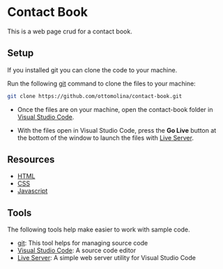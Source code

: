 # Contact Book

This is a web page crud for a contact book.

## Setup

If you installed git you can clone the code to your machine.

Run the following [git](https://git-scm.com/downloads) command to clone the files to your machine:

```bash
git clone https://github.com/ottomolina/contact-book.git
```

- Once the files are on your machine, open the contact-book folder in [Visual Studio Code](https://code.visualstudio.com/).

- With the files open in Visual Studio Code, press the **Go Live** button at the bottom of the window to launch the files with [Live Server](https://marketplace.visualstudio.com/items?itemName=ritwickdey.LiveServer).

## Resources

- [HTML](https://developer.mozilla.org/docs/Web/HTML)
- [CSS](https://developer.mozilla.org/docs/Web/CSS)
- [Javascript](https://developer.mozilla.org/docs/Web/javascript)

## Tools

The following tools help make easier to work with sample code.

- [git](https://git-scm.com/downloads): This tool helps for managing source code
- [Visual Studio Code](https://code.visualstudio.com/): A source code editor
- [Live Server](https://marketplace.visualstudio.com/items?itemName=ritwickdey.LiveServer): A simple web server utility for Visual Studio Code
